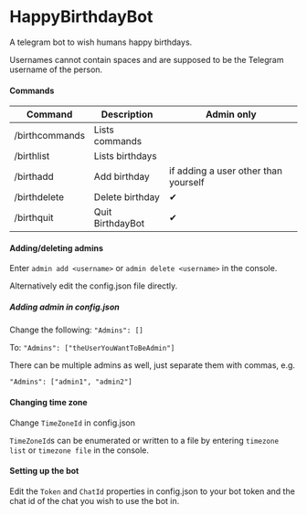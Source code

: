 # HappyBirthdayBot
A telegram bot to wish humans happy birthdays.

Usernames cannot contain spaces and are supposed to be the Telegram username of the person.

#### Commands
| Command | Description | Admin only |
| ------- | ----------- | ----- |
| /birthcommands | Lists commands | |
| /birthlist | Lists birthdays | |
| /birthadd | Add birthday | if adding a user other than yourself | 
| /birthdelete | Delete birthday | ✔ | 
| /birthquit | Quit BirthdayBot | ✔ |

#### Adding/deleting admins
Enter ```admin add <username>``` or ```admin delete <username>``` in the console.

Alternatively edit the config.json file directly.
##### Adding admin in config.json
Change the following:
```"Admins": []```

To: ```"Admins": ["theUserYouWantToBeAdmin"]```

There can be multiple admins as well, just separate them with commas, e.g.

```"Admins": ["admin1", "admin2"]```

#### Changing time zone
Change ```TimeZoneId``` in config.json

```TimeZoneId```s can be enumerated or written to a file by entering ```timezone list``` or ```timezone file``` in the console.

#### Setting up the bot
Edit the ```Token``` and ```ChatId``` properties in config.json to your bot token and the chat id of the chat you wish to use the bot in.